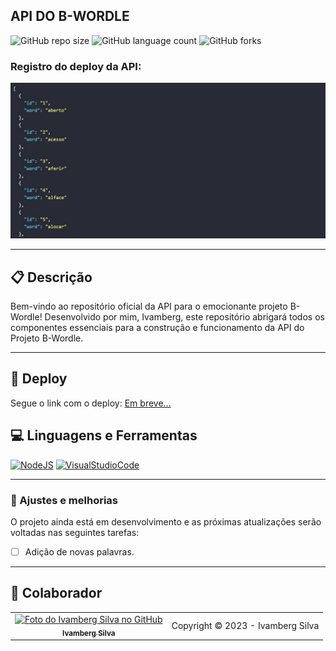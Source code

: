 ## API DO B-WORDLE

![GitHub repo size](https://img.shields.io/github/repo-size/IvambergSilva/b-wordle-api?style=for-the-badge)
![GitHub language count](https://img.shields.io/github/languages/count/IvambergSilva/b-wordle-api?style=for-the-badge)
![GitHub forks](https://img.shields.io/github/forks/IvambergSilva/b-wordle-api?style=for-the-badge)

### Registro do deploy da API:
<img src="/image/b-wordle-api-photo.jpg" alt="Exemplo de imagem">

<hr>

## 📋 Descrição
<p>Bem-vindo ao repositório oficial da API para o emocionante projeto B-Wordle! Desenvolvido por mim, Ivamberg, este repositório abrigará todos os componentes essenciais para a construção e funcionamento da API do Projeto B-Wordle.</p>

<hr>

## 🚀 Deploy

<p>Segue o link com o deploy: <a href="" target="_blank">Em breve...</a></p>

## 💻 Linguagens e Ferramentas

[![NodeJS](https://img.shields.io/badge/Node.js-339933?style=for-the-badge&logo=node.js&logoColor=white)](https://nodejs.org)
[![VisualStudioCode](https://img.shields.io/badge/Visual_Studio_Code-007ACC?style=for-the-badge&logo=visualstudiocode&logoColor=white)](https://code.visualstudio.com/)

<hr>

### 🚧 Ajustes e melhorias 

O projeto ainda está em desenvolvimento e as próximas atualizações serão voltadas nas seguintes tarefas:

- [ ] Adição de novas palavras.

<hr>

## 🤝 Colaborador

<table>
  <tr>
    <td align="center">
      <a href="#">
        <img src="https://avatars.githubusercontent.com/u/99219836" width="100px;" alt="Foto do Ivamberg Silva no GitHub"/><br>
        <sub>
          <b>Ivamberg Silva</b>
        </sub>
      </a>
    </td>
    <td>
      Copyright © 2023 - Ivamberg Silva
    </td>
  </tr>
</table>
